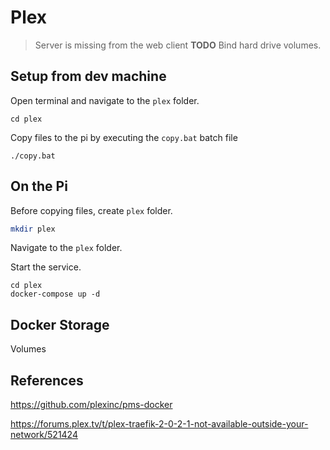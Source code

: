 # Plex

> Server is missing from the web client
>**TODO** Bind hard drive volumes.

## Setup from dev machine

Open terminal and navigate to the `plex` folder.

```
cd plex
```

Copy files to the pi by executing the `copy.bat` batch file

```
./copy.bat
```


## On the Pi

Before copying files, create `plex` folder.

```bash
mkdir plex
```

Navigate to the `plex` folder.

Start the service.

```base
cd plex
docker-compose up -d
```


## Docker Storage

Volumes


## References

https://github.com/plexinc/pms-docker

https://forums.plex.tv/t/plex-traefik-2-0-2-1-not-available-outside-your-network/521424